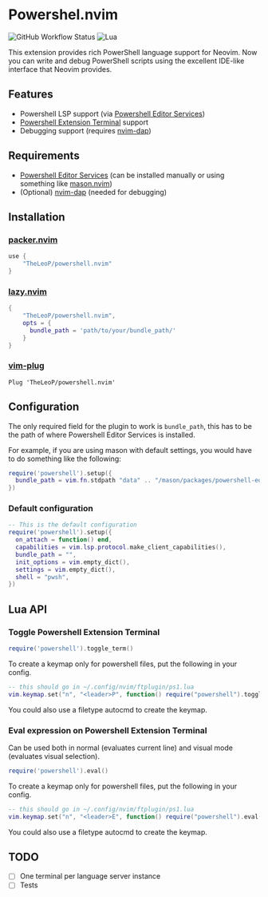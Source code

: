 # Powershel.nvim

![GitHub Workflow Status](https://github.com/TheLeoP/powershell.nvim/actions/workflows/lint-test.yml/badge.svg)
![Lua](https://img.shields.io/badge/Made%20with%20Lua-blueviolet.svg?style=for-the-badge&logo=lua)

This extension provides rich PowerShell language support for Neovim. Now you can write and debug PowerShell scripts using the excellent IDE-like interface that Neovim provides.

## Features

- Powershell LSP support (via [Powershell Editor Services](https://github.com/PowerShell/PowerShellEditorServices))
- [Powershell Extension Terminal](https://github.com/PowerShell/PowerShellEditorServices#powershell-extension-terminal) support
- Debugging support (requires [nvim-dap](https://github.com/mfussenegger/nvim-dap))

## Requirements

- [Powershell Editor Services](https://github.com/PowerShell/PowerShellEditorServices) (can be installed manually or using something like [mason.nvim](https://github.com/williamboman/mason.nvim))
- (Optional) [nvim-dap](https://github.com/mfussenegger/nvim-dap) (needed for debugging)

## Installation

### [packer.nvim](https://github.com/wbthomason/packer.nvim)

```lua
use {
    "TheLeoP/powershell.nvim"
}
```

### [lazy.nvim](https://github.com/folke/lazy.nvim)

```lua
{
    "TheLeoP/powershell.nvim",
    opts = {
      bundle_path = 'path/to/your/bundle_path/'
    }
}
```

### [vim-plug](https://github.com/junegunn/vim-plug)

```vim
Plug 'TheLeoP/powershell.nvim'
```

## Configuration

The only required field for the plugin to work is `bundle_path`, this has to be the path of where Powershell Editor Services is installed.

For example, if you are using mason with default settings, you would have to do something like the following:
```lua
require('powershell').setup({
  bundle_path = vim.fn.stdpath "data" .. "/mason/packages/powershell-editor-services",
})
```

### Default configuration

```lua
-- This is the default configuration
require('powershell').setup({
  on_attach = function() end,
  capabilities = vim.lsp.protocol.make_client_capabilities(),
  bundle_path = "",
  init_options = vim.empty_dict(),
  settings = vim.empty_dict(),
  shell = "pwsh",
})
```

## Lua API

### Toggle Powershell Extension Terminal

```lua
require('powershell').toggle_term()
```

To create a keymap only for powershell files, put the following in your config.

```lua
-- this should go in ~/.config/nvim/ftplugin/ps1.lua
vim.keymap.set("n", "<leader>P", function() require("powershell").toggle_term() end)
```

You could also use a filetype autocmd to create the keymap.

### Eval expression on Powershell Extension Terminal

Can be used both in normal (evaluates current line) and visual mode (evaluates visual selection).

```lua
require('powershell').eval()
```

To create a keymap only for powershell files, put the following in your config.

```lua
-- this should go in ~/.config/nvim/ftplugin/ps1.lua
vim.keymap.set("n", "<leader>E", function() require("powershell").eval() end)
```

You could also use a filetype autocmd to create the keymap.

## TODO

- [ ] One terminal per language server instance
- [ ] Tests
